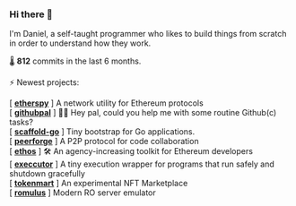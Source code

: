 
### Hi there 👋

I'm Daniel, a self-taught programmer who likes to build things from scratch in order to understand how they work.

🌡️ **812** commits in the last 6 months.

⚡ Newest projects:

[ **[etherspy](https://github.com/drgomesp/etherspy)** ] A network utility for Ethereum protocols<br/>
[ **[githubpal](https://github.com/drgomesp/githubpal)** ] 👷🏽 Hey pal, could you help me with some routine Github(c) tasks?<br/>
[ **[scaffold-go](https://github.com/drgomesp/scaffold-go)** ] Tiny bootstrap for Go applications.<br/>
[ **[peerforge](https://github.com/drgomesp/peerforge)** ] A P2P protocol for code collaboration<br/>
[ **[ethos](https://github.com/drgomesp/ethos)** ] :hammer_and_wrench: An agency-increasing toolkit for Ethereum developers<br/>
[ **[execcutor](https://github.com/drgomesp/execcutor)** ] A tiny execution wrapper for programs that run safely and shutdown gracefully<br/>
[ **[tokenmart](https://github.com/drgomesp/tokenmart)** ] An experimental NFT Marketplace<br/>
[ **[romulus](https://github.com/drgomesp/romulus)** ] Modern RO server emulator<br/>

